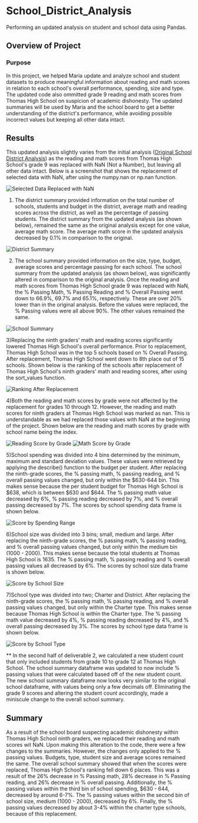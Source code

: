 # School_District_Analysis
Performing an updated analysis on student and school data using Pandas. 

## Overview of Project 
### Purpose
In this project, we helped Maria update and analyze school and student datasets to produce meaningful information about reading and math scores in relation to each school's overall performance, spending, size and type. The updated code also ommitted grade 9 reading and math scores from Thomas High School on suspicion of academic dishonesty. The updated summaries will be used by Maria and the school board to get a better understanding of the district's performance, while avoiding possible incorrect values but keeping all other data intact.

## Results 
This updated analysis slightly varies from the initial analysis ([Original School District Analysis](PyCitySchools.ipynb)) as the reading and math scores from Thomas High School's grade 9 was replaced with NaN (Not a Number), but leaving all other data intact. Below is a screenshot that shows the replacement of selected data with NaN, after using the numpy.nan or np.nan function.

![Selected Data Replaced with NaN](Images/SelectedDataReplaced_with_NaN.png)

1) The district summary provided information on the total number of schools, students and budget in the district, average math and reading scores across the district, as well as the percentage of passing students. The district summary from the updated analysis (as shown below), remained the same as the original analysis except for one value, average math score. The average math score in the updated analysis decreased by 0.1% in comparison to the original. 

![District Summary](Images/District_Summary.png)

2) The school summary provided information on the size, type, budget, average scores and percentage passing for each school. The school summary from the updated analysis (as shown below), was significantly altered in comparison to the original analysis. Once the reading and math scores from Thomas High School grade 9 was replaced with NaN, the % Passing Math, % Passing Reading and % Overall Passing went down to 66.9%,	69.7% and 65.1%, respectively. These are over 20% lower than in the original analysis. Before the values were replaced, the % Passing values were all above 90%. The other values remained the same. 

![School Summary](Images/school_summary.png)

3)Replacing the ninth graders' math and reading scores significantly lowered Thomas High School's overall performance. Prior to replacement, Thomas High School was in the top 5 schools based on % Overall Passing. After replacement, Thomas High School went down to 8th place out of 15 schools. Shown below is the ranking of the schools after replacement of Thomas High School's ninth graders' math and reading scores, after using the sort_values function. 

![Ranking After Replacement](Images/Ranking_after_Replacement.png)

4)Both the reading and math scores by grade were not affected by the replacement for grades 10 through 12. However, the reading and math scores for ninth graders at Thomas High School was marked as nan. This is understandable as we had replaced those values with NaN at the beginning of the project. Shown below are the reading and math scores by grade with school name being the index. 

![Reading Score by Grade](Images/reading_scores_bygrade.png) ![Math Score by Grade](Images/math_scores_bygrade.png)

5)School spending was divided into 4 bins determined by the minimum, maximum and standard deviation values. These values were retrieved by applying the describe() function to the budget per student. After replacing the ninth-grade scores, the % passing math, % passing reading, and % overall passing values changed, but only within the $630-644 bin. This makes sense because the per student budget for Thomas High School is $638, which is between $630 and $644. The % passing math value decreased by 6%, % passing reading decreased by 7%, and % overall passing decreased by 7%. The scores by school spending data frame is shown below.

![Score by Spending Range](Images/scoreby_spendingrange.png)

6)School size was divided into 3 bins; small, medium and large. After replacing the ninth-grade scores, the % passing math, % passing reading, and % overall passing values changed, but only within the medium bin (1000 - 2000). This makes sense because the total students at Thomas High School is 1635. The % passing math, % passing reading and % overall passing values all decreased by 6%. The scores by school size data frame is shown below.

![Score by School Size](Images/scoreby_schoolsize.png)

7)School type was divided into two; Charter and District. After replacing the ninth-grade scores, the % passing math, % passing reading, and % overall passing values changed, but only within the Charter type. This makes sense because Thomas High School is within the Charter type. The % passing math value decreased by 4%, % passing reading decreased by 4%, and % overall passing decreased by 3%. The scores by school type data frame is shown below.

![Score by School Type](Images/scoreby_schooltype.png)


** In the second half of deliverable 2, we calculated a new student count that only included students from grade 10 to grade 12 at Thomas High School. The school summary dataframe was updated to now include % passing values that were calculated based off of the new student count. The new school summary dataframe now looks very similar to the original school dataframe, with values being only a few decimals off. Eliminating the grade 9 scores and altering the student count accordingly, made a miniscule change to the overall school summary. 

## Summary
As a result of the school board suspecting academic dishonesty within Thomas High School ninth graders, we replaced their reading and math scores wit NaN. Upon making this alteration to the code, there were a few changes to the summaries. However, the changes only applied to the % passing values. Budgets, type, student size and average scores remained the same. The overall school summary showed that when the scores were replaced, Thomas High School's ranking fell down 6 places. This was a result of the 26% decrease in % Passing math, 28% decrease in % Passing reading, and 26% decrease in % overall passing. Additionally, the % passing values within the third bin of school spending, $630 - 644, decreased by around 6-7%. The % passing values within the second bin of school size, medium (1000 - 2000), decreased by 6%. Finally, the % passing values decreased by about 3-4% within the charter type schools, because of this replacement. 
